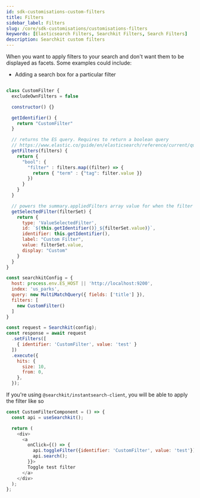 ```yaml
---
id: sdk-customisations-custom-filters
title: Filters
sidebar_label: Filters
slug: /core/sdk-customisations/customisations-filters
keywords: [Elasticsearch Filters, Searchkit Filters, Search Filters]
description: Searchkit custom filters
---
```


When you want to apply filters to your search and don't want them to be displayed as facets. Some examples could include:

- Adding a search box for a particular filter

```javascript

class CustomFilter {
  excludeOwnFilters = false

  constructor() {}

  getIdentifier() {
    return "CustomFilter"
  }

  // returns the ES query. Requires to return a boolean query
  // https://www.elastic.co/guide/en/elasticsearch/reference/current/query-dsl-bool-query.html
  getFilters(filters) {
    return {
      "bool": {
        "filter" : filters.map((filter) => {
          return { "term" : {"tag": filter.value }}
        })
      }
    }
  }

  // powers the summary.appliedFilters array value for when the filter is added
  getSelectedFilter(filterSet) {
    return {
      type: 'ValueSelectedFilter',
      id: `${this.getIdentifier()}_${filterSet.value)}`,
      identifier: this.getIdentifier(),
      label: "Custom Filter",
      value: filterSet.value,
      display: "Custom"
    }
  }
}

const searchkitConfig = {
  host: process.env.ES_HOST || 'http://localhost:9200',
  index: 'us_parks',
  query: new MultiMatchQuery({ fields: ['title'] }),
  filters: [
    new CustomFilter()
  ]
}

const request = Searchkit(config);
const response = await request
  .setFilters([
    { identifier: 'CustomFilter', value: 'test' }
  ])
  .execute({
    hits: {
      size: 10,
      from: 0,
    },
  });

```

If you're using `@searchkit/instantsearch-client`, you will be able to apply the filter like so

```javascript
const CustomFilterComponent = () => {
  const api = useSearchkit();

  return (
    <div>
      <a
        onClick={() => {
          api.toggleFilter({identifier: 'CustomFilter', value: 'test'});
          api.search();
        }}>
        Toggle test filter
      </a>
    </div>
  );
};
```
